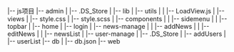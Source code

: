 |-- js项目
    |-- admin
    |   |-- .DS_Store
    |   |-- lib
    |   |-- utils
    |   |   |-- LoadView.js
    |   |-- views
    |       |-- style.css
    |       |-- style.scss
    |       |-- components
    |       |   |-- sidemenu
    |       |   |-- topbar
    |       |-- home
    |       |-- login
    |       |-- news-manage
    |       |   |-- addNews
    |       |   |-- editNews
    |       |   |-- newsList
    |       |-- user-manage
    |           |-- .DS_Store
    |           |-- addUsers
    |           |-- userList
    |-- db
    |   |-- db.json
    |-- web
